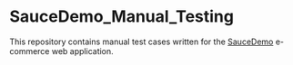 # SauceDemo_Manual_Testing
This repository contains manual test cases written for the [SauceDemo](https://www.saucedemo.com/) e-commerce web application.

